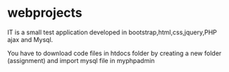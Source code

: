# webprojects
IT is a small test application developed in bootstrap,html,css,jquery,PHP ajax and Mysql.

You have to download code files  in htdocs folder by creating a new folder (assignment) and import mysql file in myphpadmin
